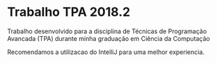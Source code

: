 # Trabalho TPA 2018.2
Trabalho desenvolvido para a disciplina de Técnicas de Programação Avancada (TPA) durante minha graduação em Ciência da Computação

Recomendamos a utilizacao do IntelliJ para uma melhor experiencia.
